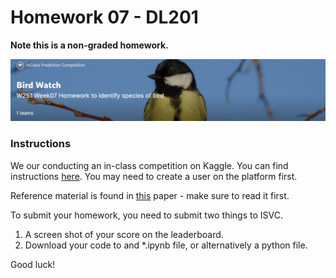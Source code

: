 # Homework 07 - DL201

**Note this is a non-graded homework.**
 
![](figs/competition_page.png)  

### Instructions 

We our conducting an in-class competition on Kaggle. You can find instructions [here](https://www.kaggle.com/c/midsw251birds/overview). You may need to create a user on the platform first.

Reference material is found in [this](https://arxiv.org/abs/1812.01187?utm_source=feedburner&utm_medium=feed&utm_campaign=Feed%3A+arxiv%2FQSXk+%28ExcitingAds%21+cs+updates+on+arXiv.org%29) paper - make sure to read it first.  

To submit your homework, you need to submit two things to ISVC.  
1. A screen shot of your score on the leaderboard.  
2. Download your code to and *.ipynb file, or alternatively a python file.  
  
Good luck! 
